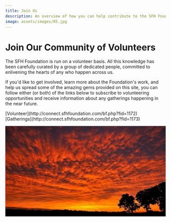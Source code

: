 ```yaml
---
title: Join Us
description: An overview of how you can help contribute to the SFH Foundation
image: assets/images/05.jpg
---
```


# Join Our Community of Volunteers

The SFH Foundation is run on a volunteer basis. All this knowledge has been carefully curated by a group of dedicated people, committed to enlivening the hearts of any who happen across us. 

If you'd like to get involved, learn more about the Foundation's work, and help us spread some of the amazing gems provided on this site, you can follow either (or both) of the links below to subscribe to volunteering opportunities and receive information about any gatherings happening in the near future.

<div markdown="3" class="purchase-link">
[Volunteer](http://connect.sfhfoundation.com/bf.php?fid=1172)
</div>

<div markdown="3" class="purchase-link">
[Gatherings](http://connect.sfhfoundation.com/bf.php?fid=1173)
</div>

![Aphorims Begin](../assets/images/20.jpg)